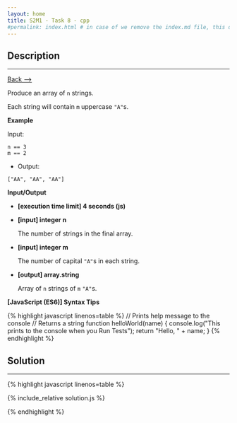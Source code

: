 ```yaml
---
layout: home
title: S2M1 - Task 8 - cpp
#permalink: index.html # in case of we remove the index.md file, this doc will be the index page
---
```


<div class="row">
<div class="columnStmt" markdown="1">

##  Description
------

[Back --> ](../README.md)

Produce an array of `n` strings.

Each string will contain `m` uppercase `"A"`s.

**Example**

Input:

```
n == 3
m == 2
```

-   Output:

```
["AA", "AA", "AA"]
```

**Input/Output**

* **[execution time limit] 4 seconds (js)**

* **[input] integer n**

    The number of strings in the final array.

* **[input] integer m**

    The number of capital `"A"`s in each string.

* **[output] array.string**

    Array of `n` strings of `m` `"A"`s.

**[JavaScript (ES6)] Syntax Tips**

{% highlight javascript linenos=table %}
// Prints help message to the console
// Returns a string
function helloWorld(name) {
    console.log("This prints to the console when you Run Tests");
    return "Hello, " + name;
}
{% endhighlight %}

</div>
<div class="columnSol" markdown="1">

## Solution
------

{% highlight javascript linenos=table %}

{% include_relative solution.js %}

{% endhighlight %}

</div>
</div>